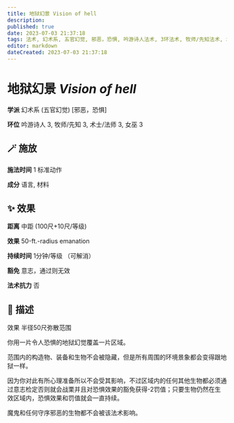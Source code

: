 ```yaml
---
title: 地狱幻景 Vision of hell
description: 
published: true
date: 2023-07-03 21:37:18
tags: 法术, 幻术系, 五官幻觉, 邪恶，恐惧, 吟游诗人法术, 3环法术, 牧师/先知法术, 术士/法师法术, 女巫法术
editor: markdown
dateCreated: 2023-07-03 21:37:18
---
```


# **地狱幻景** *Vision of hell*

**学派** 幻术系 (五官幻觉) \[邪恶，恐惧\] 

**环位** 吟游诗人 3, 牧师/先知 3, 术士/法师 3, 女巫 3

## 🪄 施放

**施法时间** 1 标准动作

**成分** 语言, 材料

## ✨ 效果  

**距离** 中距 (100尺+10尺/等级) 

**效果** 50-ft.-radius emanation 

**持续时间** 1分钟/等级 （可解消） 

**豁免** 意志，通过则无效

**法术抗力** 否

## 📖 描述

效果          半径50尺弥散范围

你用一片令人恐惧的地狱幻觉覆盖一片区域。

范围内的构造物、装备和生物不会被隐藏，但是所有周围的环境景象都会变得跟地狱一样。

因为你对此有所心理准备所以不会受其影响，不过区域内的任何其他生物都必须通过意志检定否则就会战栗并且对恐惧效果的豁免获得-2罚值；只要生物仍然在生效区域内，恐惧效果和罚值就会一直持续。

魔鬼和任何守序邪恶的生物都不会被该法术影响。
    